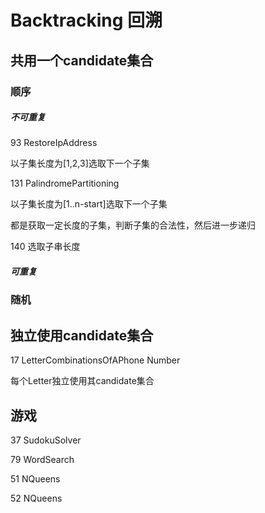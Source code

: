 
# Backtracking 回溯


## 共用一个candidate集合

### 顺序

##### 不可重复

93 RestoreIpAddress

以子集长度为[1,2,3]选取下一个子集

131 PalindromePartitioning

以子集长度为[1..n-start]选取下一个子集

都是获取一定长度的子集，判断子集的合法性，然后进一步递归

140 选取子串长度


##### 可重复

### 随机


## 独立使用candidate集合

17 LetterCombinationsOfAPhone Number

每个Letter独立使用其candidate集合


## 游戏

37 SudokuSolver

79 WordSearch

51 NQueens

52 NQueens